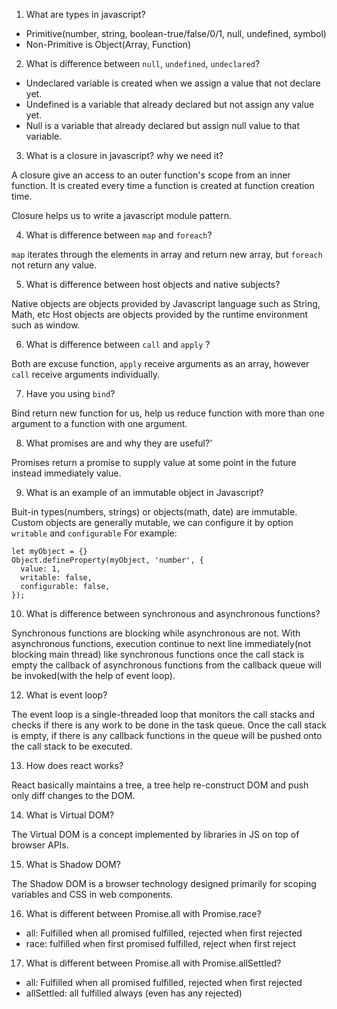 1. What are types in javascript?
* Primitive(number, string, boolean-true/false/0/1, null, undefined, symbol)
* Non-Primitive is Object(Array, Function)

2. What is difference between `null`, `undefined`, `undeclared`?

* Undeclared variable is created when we assign a value that not declare yet.
* Undefined is a variable that already declared but not assign any value yet.
* Null is a variable that already declared but assign null value to that variable.

3. What is a closure in javascript? why we need it?

A closure give an access to an outer function's scope from an inner function. It is created every time a function is created at function creation time.

Closure helps us to write a javascript module pattern.

4. What is difference between `map` and `foreach`?

`map` iterates through the elements in array and return new array, but `foreach` not return any value.

5. What is difference between host objects and native subjects?

Native objects are objects provided by Javascript language such as String, Math, etc
Host objects are objects provided by the runtime environment such as window.

6. What is difference between `call` and `apply` ?

Both are excuse function, `apply` receive arguments as an array, however `call` receive arguments individually.

7. Have you using `bind`?

Bind return new function for us, help us reduce function with more than one argument to a function with one argument.

8. What promises are and why they are useful?'

Promises return a promise to supply value at some point in the future instead immediately value.


9. What is an example of an immutable object in Javascript?

Buit-in types(numbers, strings) or objects(math, date) are immutable.
Custom objects are generally mutable, we can configure it by option `writable` and `configurable`
For example:

```
let myObject = {}
Object.defineProperty(myObject, 'number', {
  value: 1,
  writable: false,
  configurable: false,
});
```

10. What is difference between synchronous and asynchronous functions?

Synchronous functions are blocking while asynchronous are not.
With asynchronous functions, execution continue to next line immediately(not blocking main thread) like synchronous functions once the call stack is empty the callback of asynchronous functions from the callback queue will be invoked(with the help of event loop).

12. What is event loop?

The event loop is a single-threaded loop that monitors the call stacks and checks if there is any work to be done in the task queue. Once the call stack is empty, if there is any callback functions in the queue will be pushed onto the call stack to be executed.

13. How does react works?

React basically maintains a tree, a tree help re-construct DOM and push only diff changes to the DOM.

14. What is Virtual DOM?

The Virtual DOM is a concept implemented by libraries in JS on top of browser APIs.

15. What is Shadow DOM?

The Shadow DOM is a browser technology designed primarily for scoping variables and CSS in web components.

16. What is different between Promise.all with Promise.race?

- all: Fulfilled when all promised fulfilled, rejected when first rejected
- race: fulfilled when first promised fulfilled, reject when first reject

17. What is different between Promise.all with Promise.allSettled?

- all: Fulfilled when all promised fulfilled, rejected when first rejected
- allSettled: all fulfilled always (even has any rejected)